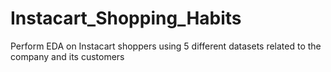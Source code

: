 # Instacart_Shopping_Habits
Perform EDA on Instacart shoppers using 5 different datasets related to the company and its customers
